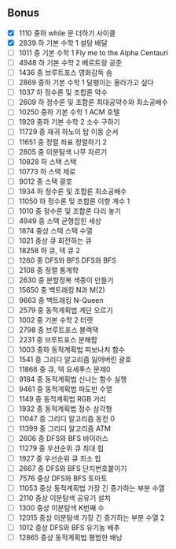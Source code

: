 ## Bonus

- [x] 1110 중하 while 문 더하기 사이클
- [x] 2839 하 기본 수학 1 설탕 배달
- [ ] 1011 중 기본 수학 1 Fly me to the Alpha Centauri
- [ ] 4948 하 기본 수학 2 베르트랑 공준
- [ ] 1436 중 브루트포스 영화감독 숌
- [ ] 2869 중하 기본 수학 1 달팽이는 올라가고 싶다
- [ ] 1037 하 정수론 및 조합론 약수
- [ ] 2609 하 정수론 및 조합론 최대공약수와 최소공배수
- [ ] 10250 중하 기본 수학 1 ACM 호텔
- [ ] 1929 중하 기본 수학 2 소수 구하기
- [ ] 11729 중 재귀 하노이 탑 이동 순서
- [ ] 11651 중 정렬 좌표 정렬하기 2
- [ ] 2805 중 이분탐색 나무 자르기
- [ ] 10828 하 스택 스택
- [ ] 10773 하 스택 제로
- [ ] 9012 중 스택 괄호
- [ ] 1934 하 정수론 및 조합론 최소공배수
- [ ] 11050 하 정수론 및 조합론 이항 계수 1
- [ ] 1010 중 정수론 및 조합론 다리 놓기
- [ ] 4949 중 스택 균형잡힌 세상
- [ ] 1874 중상 스택 스택 수열
- [ ] 1021 중상 큐 회전하는 큐
- [ ] 18258 하 큐, 덱 큐 2
- [ ] 1260 중 DFS와 BFS DFS와 BFS
- [ ] 2108 중 정렬 통계학
- [ ] 2630 중 분할정복 색종이 만들기
- [ ] 15650 중 백트래킹 N과 M(2)
- [ ] 9663 중 백트래킹 N-Queen
- [ ] 2579 중 동적계획법 계단 오르기
- [ ] 1002 중 기본 수학 2 터렛
- [ ] 2798 중 브루트포스 블랙잭
- [ ] 2231 중 브루트포스 분해합
- [ ] 1003 중하 동적계획법 피보나치 함수
- [ ] 1541 중 그리디 알고리즘 잃어버린 괄호
- [ ] 11866 중 큐, 덱 요세푸스 문제0
- [ ] 9184 중 동적계획법 신나는 함수 실행
- [ ] 9461 중 동적계획법 파도반 수열
- [ ] 1149 중 동적계획법 RGB 거리
- [ ] 1932 중 동적계획법 정수 삼각형
- [ ] 11047 중 그리디 알고리즘 동전 0
- [ ] 11399 중 그리디 알고리즘 ATM
- [ ] 2606 중 DFS와 BFS 바이러스
- [ ] 11279 중 우선순위 큐 최대 힙
- [ ] 1927 중 우선순위 큐 최소 힙
- [ ] 2667 중 DFS와 BFS 단지번호붙이기
- [ ] 7576 중상 DFS와 BFS 토마토
- [ ] 11053 중상 동적계획법 가장 긴 증가하는 부분 수열
- [ ] 2110 중상 이분탐색 공유기 설치
- [ ] 1300 중상 이분탐색 K번째 수
- [ ] 12015 중상 이분탐색 가장 긴 증가하는 부분 수열 2
- [ ] 1012 중상 DFS와 BFS 유기농 배추
- [ ] 12865 중상 동적계획법 평범한 배낭
